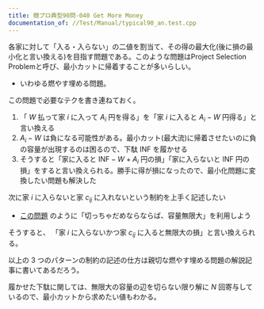 ```yaml
---
title: 競プロ典型90問-040 Get More Money
documentation_of: //Test/Manual/typical90_an.test.cpp
---
```


各家に対して「入る・入らない」の二値を割当て、その得の最大化(後に損の最小化と言い換える)を目指す問題である。このような問題はProject Selection Problemと呼び、最小カットに帰着することが多いらしい。
- いわゆる燃やす埋める問題。

この問題で必要なテクを書き連ねておく。

1. 「 $W$ 払って家 $i$ に入って $A_{i}$ 円を得る」を「家 $i$ に入ると $A_{i} - W$ 円得る」と言い換える
2. $A_{i} - W$ は負になる可能性がある。最小カット(最大流)に帰着させたいのに負の容量が出現するのは困るので、下駄 $\text{INF}$ を履かせる 
3. そうすると「家に入ると $\text{INF} - W + A_{i}$ 円の損」「家に入らないと $\text{INF}$ 円の損」をすると言い換えられる。勝手に得が損になったので、最小化問題に変換したい問題も解決した

次に家 $i$ に入らないと家 $c_{ij}$ に入れないという制約を上手く記述したい
- [この問題](https://zawa-tin.github.io/cp-documentation/Test/Manual/kupc2016_e.test.cpp) のように「切っちゃだめならならば、容量無限大」を利用しよう

そうすると、 「家 $i$ に入らないかつ家 $c_{ij}$ に入ると無限大の損」と言い換えられる。

以上の $3$ つのパターンの制約の記述の仕方は親切な燃やす埋める問題の解説記事に書いてあるだろう。

履かせた下駄に関しては、無限大の容量の辺を切らない限り解に $N$ 回寄与しているので、最小カットから求めたい値もわかる。
